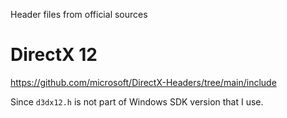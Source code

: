 Header files from official sources

# DirectX 12

https://github.com/microsoft/DirectX-Headers/tree/main/include

Since `d3dx12.h` is not part of Windows SDK version that I use.

